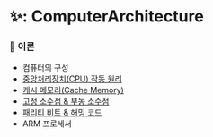 # ✨: ComputerArchitecture

### 📌 이론
- 컴퓨터의 구성
- [중앙처리장치(CPU) 작동 원리](https://github.com/SeoYeonBae/CS_study/blob/main/ComputerArchitecture/%EC%A4%91%EC%95%99%EC%B2%98%EB%A6%AC%EC%9E%A5%EC%B9%98(CPU)%20%EC%9E%91%EB%8F%99%20%EC%9B%90%EB%A6%AC.md)
- [캐시 메모리(Cache Memory)](https://github.com/SeoYeonBae/CS_study/blob/main/ComputerArchitecture/%EC%BA%90%EC%8B%9C%EB%A9%94%EB%AA%A8%EB%A6%AC.md)
- [고정 소수점 & 부동 소수점](https://github.com/SeoYeonBae/CS_study/blob/main/ComputerArchitecture/%EA%B3%A0%EC%A0%95%EC%86%8C%EC%88%98%EC%A0%90%26%EB%B6%80%EB%8F%99%EC%86%8C%EC%88%98%EC%A0%90.md)
- [패리티 비트 & 해밍 코드](https://github.com/SeoYeonBae/CS_study/blob/main/ComputerArchitecture/%ED%8C%A8%EB%A6%AC%ED%8B%B0%EB%B9%84%ED%8A%B8_%ED%95%B4%EB%B0%8D%EC%BD%94%EB%93%9C.md)
- ARM 프로세서
